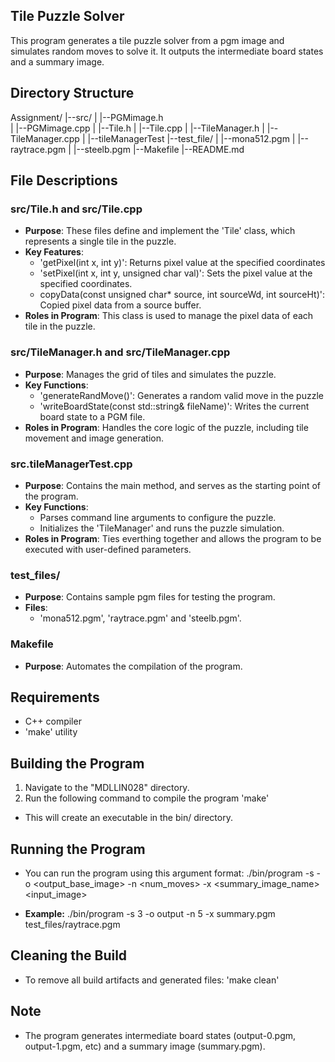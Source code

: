 ## Tile Puzzle Solver

This program generates a tile puzzle solver from a pgm image and simulates random moves to solve it. It outputs the intermediate board states and a summary image.

## Directory Structure

Assignment/
|--src/
|  |--PGMimage.h	
|  |--PGMimage.cpp
|  |--Tile.h
|  |--Tile.cpp
|  |--TileManager.h
|  |--TileManager.cpp
|  |--tileManagerTest
|--test_file/
|  |--mona512.pgm
|  |--raytrace.pgm
|  |--steelb.pgm
|--Makefile
|--README.md

## File Descriptions

### src/Tile.h and src/Tile.cpp
- **Purpose**: These files define and implement the 'Tile' class, which represents a single tile in the puzzle.
- **Key Features**:
    - 'getPixel(int x, int y)': Returns pixel value at the specified coordinates
    - 'setPixel(int x, int y, unsigned char val)': Sets the pixel value at the specified coordinates.
    - copyData(const unsigned char* source, int sourceWd, int sourceHt)': Copied pixel data from a source buffer.
- **Roles in Program**: This class is used to manage the pixel data of each tile in the puzzle.

### src/TileManager.h and src/TileManager.cpp
- **Purpose**: Manages the grid of tiles and simulates the puzzle.
- **Key Functions**: 
    - 'generateRandMove()': Generates a random valid move in the puzzle
    - 'writeBoardState(const std::string& fileName)': Writes the current board state to a PGM file. 
- **Roles in Program**: Handles the core logic of the puzzle, including tile movement and image generation.

### src.tileManagerTest.cpp
- **Purpose**: Contains the main method, and serves as the starting point of the program.
- **Key Functions**: 
    - Parses command line arguments to configure the puzzle.
    - Initializes the 'TileManager' and runs the puzzle simulation.
- **Roles in Program**: Ties everthing together and allows the program to be executed with user-defined parameters.

### test_files/
- **Purpose**: Contains sample pgm files for testing the program.
- **Files**:
    - 'mona512.pgm', 'raytrace.pgm' and 'steelb.pgm'.

### Makefile
- **Purpose**: Automates the compilation of the program.

## Requirements

- C++ compiler
- 'make' utility

## Building the Program

1. Navigate to the "MDLLIN028" directory.
2. Run the following command to compile the program
    'make'
    
- This will create an executable in the bin/ directory.

## Running the Program

- You can run the program using this argument format:
    ./bin/program -s <gridSize> -o <output_base_image> -n <num_moves> -x <summary_image_name> <input_image>

- **Example:**
    ./bin/program -s 3 -o output -n 5 -x summary.pgm test_files/raytrace.pgm

## Cleaning the Build

- To remove all build artifacts and generated files: 
    'make clean'

## Note

- The program generates intermediate board states (output-0.pgm, output-1.pgm, etc) and a summary image (summary.pgm).